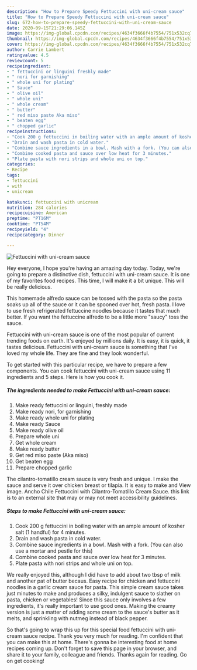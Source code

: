 ```yaml
---
description: "How to Prepare Speedy Fettuccini with uni-cream sauce"
title: "How to Prepare Speedy Fettuccini with uni-cream sauce"
slug: 672-how-to-prepare-speedy-fettuccini-with-uni-cream-sauce
date: 2020-09-15T21:29:06.145Z
image: https://img-global.cpcdn.com/recipes/4634f3666f4b7554/751x532cq70/fettuccini-with-uni-cream-sauce-recipe-main-photo.jpg
thumbnail: https://img-global.cpcdn.com/recipes/4634f3666f4b7554/751x532cq70/fettuccini-with-uni-cream-sauce-recipe-main-photo.jpg
cover: https://img-global.cpcdn.com/recipes/4634f3666f4b7554/751x532cq70/fettuccini-with-uni-cream-sauce-recipe-main-photo.jpg
author: Carrie Lambert
ratingvalue: 4.5
reviewcount: 5
recipeingredient:
- " fettuccini or linguini freshly made"
- " nori for garnishing"
- " whole uni for plating"
- " Sauce"
- " olive oil"
- " whole uni"
- " whole cream"
- " butter"
- " red miso paste Aka miso"
- " beaten egg"
- " chopped garlic"
recipeinstructions:
- "Cook 200 g fettuccini in boiling water with an ample amount of kosher salt (1 handful) for 4 minutes."
- "Drain and wash pasta in cold water."
- "Combine sauce ingredients in a bowl. Mash with a fork. (You can also use a mortar and pestle for this)"
- "Combine cooked pasta and sauce over low heat for 3 minutes."
- "Plate pasta with nori strips and whole uni on top."
categories:
- Recipe
tags:
- fettuccini
- with
- unicream

katakunci: fettuccini with unicream 
nutrition: 284 calories
recipecuisine: American
preptime: "PT16M"
cooktime: "PT54M"
recipeyield: "4"
recipecategory: Dinner

---
```



![Fettuccini with uni-cream sauce](https://img-global.cpcdn.com/recipes/4634f3666f4b7554/751x532cq70/fettuccini-with-uni-cream-sauce-recipe-main-photo.jpg)

Hey everyone, I hope you're having an amazing day today. Today, we're going to prepare a distinctive dish, fettuccini with uni-cream sauce. It is one of my favorites food recipes. This time, I will make it a bit unique. This will be really delicious.

This homemade alfredo sauce can be tossed with the pasta so the pasta soaks up all of the sauce or it can be spooned over hot, fresh pasta. I love to use fresh refrigerated fettuccine noodles because it tastes that much better. If you want the fettuccine alfredo to be a little more &#34;saucy&#34; toss the sauce.

Fettuccini with uni-cream sauce is one of the most popular of current trending foods on earth. It's enjoyed by millions daily. It is easy, it is quick, it tastes delicious. Fettuccini with uni-cream sauce is something that I've loved my whole life. They are fine and they look wonderful.


To get started with this particular recipe, we have to prepare a few components. You can cook fettuccini with uni-cream sauce using 11 ingredients and 5 steps. Here is how you cook it.

<!--inarticleads1-->

##### The ingredients needed to make Fettuccini with uni-cream sauce:

1. Make ready  fettuccini or linguini, freshly made
1. Make ready  nori, for garnishing
1. Make ready  whole uni for plating
1. Make ready  Sauce
1. Make ready  olive oil
1. Prepare  whole uni
1. Get  whole cream
1. Make ready  butter
1. Get  red miso paste (Aka miso)
1. Get  beaten egg
1. Prepare  chopped garlic


The cilantro-tomatillo cream sauce is very fresh and unique. I make the sauce and serve it over chicken breast or tilapia. It is easy to make and View image. Ancho Chile Fettuccini with Cilantro-Tomatillo Cream Sauce. this link is to an external site that may or may not meet accessibility guidelines. 

<!--inarticleads2-->

##### Steps to make Fettuccini with uni-cream sauce:

1. Cook 200 g fettuccini in boiling water with an ample amount of kosher salt (1 handful) for 4 minutes.
1. Drain and wash pasta in cold water.
1. Combine sauce ingredients in a bowl. Mash with a fork. (You can also use a mortar and pestle for this)
1. Combine cooked pasta and sauce over low heat for 3 minutes.
1. Plate pasta with nori strips and whole uni on top.


We really enjoyed this, although I did have to add about two tbsp of milk and another pat of butter becaus. Easy recipe for chicken and fettuccini noodles in a garlic cream sauce for pasta. This simple cream sauce takes just minutes to make and produces a silky, indulgent sauce to slather on pasta, chicken or vegetables! Since this sauce only involves a few ingredients, it&#39;s really important to use good ones. Making the creamy version is just a matter of adding some cream to the sauce&#39;s butter as it melts, and sprinkling with nutmeg instead of black pepper. 

So that's going to wrap this up for this special food fettuccini with uni-cream sauce recipe. Thank you very much for reading. I'm confident that you can make this at home. There's gonna be interesting food at home recipes coming up. Don't forget to save this page in your browser, and share it to your family, colleague and friends. Thanks again for reading. Go on get cooking!
